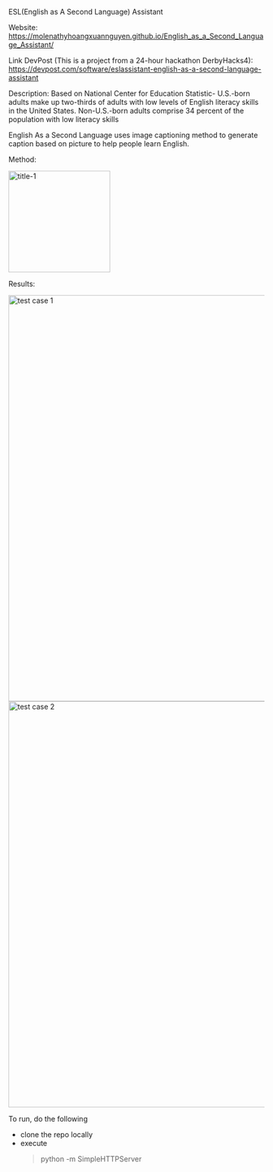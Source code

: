 ESL(English as A Second Language) Assistant 

Website: https://molenathyhoangxuannguyen.github.io/English_as_a_Second_Language_Assistant/

Link DevPost (This is a project from a 24-hour hackathon DerbyHacks4): https://devpost.com/software/eslassistant-english-as-a-second-language-assistant

Description: 
Based on National Center for Education Statistic- U.S.-born adults make up two-thirds of adults with low levels of English literacy skills in the United States.
Non-U.S.-born adults comprise 34 percent of the population with low literacy skills

English As a Second Language uses image captioning method to generate caption based on picture to help people learn English. 

Method: 

<img title="title-1" src="https://user-images.githubusercontent.com/26017262/64990327-9d2dcb80-d89d-11e9-9dcb-f50f46823948.png"  width="200" />               

Results: 

<p float="left">
 <img title="test case 1" src="https://user-images.githubusercontent.com/26017262/64992916-e0d70400-d8a2-11e9-8d4b-b97b0fc934d8.png"  width="800" /> 
  <img title="test case 2 " src="https://user-images.githubusercontent.com/26017262/65003988-c57eef80-d8c8-11e9-9ca9-3ba9159c2cff.png"  width="800" /> 
    
</p>

To run, do the following
* clone the repo locally
* execute
    > python -m SimpleHTTPServer
